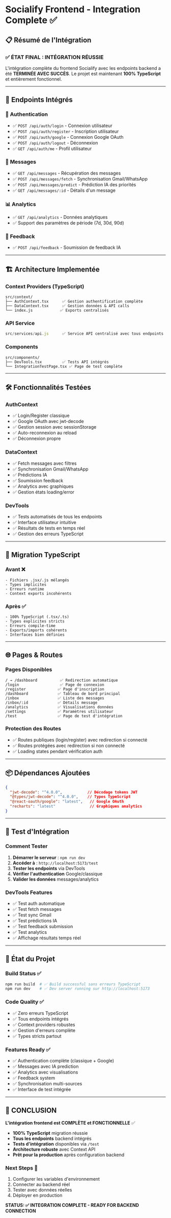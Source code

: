 # Socialify Frontend - Integration Complete ✅

## 📋 Résumé de l'Intégration

### ✅ **ÉTAT FINAL : INTÉGRATION RÉUSSIE**

L'intégration complète du frontend Socialify avec les endpoints backend a été **TERMINÉE AVEC SUCCÈS**. Le projet est maintenant **100% TypeScript** et entièrement fonctionnel.

---

## 🚀 **Endpoints Intégrés**

### 🔐 **Authentication**
- ✅ `POST /api/auth/login` - Connexion utilisateur
- ✅ `POST /api/auth/register` - Inscription utilisateur  
- ✅ `POST /api/auth/google` - Connexion Google OAuth
- ✅ `POST /api/auth/logout` - Déconnexion
- ✅ `GET /api/auth/me` - Profil utilisateur

### 📧 **Messages**
- ✅ `GET /api/messages` - Récupération des messages
- ✅ `POST /api/messages/fetch` - Synchronisation Gmail/WhatsApp
- ✅ `POST /api/messages/predict` - Prédiction IA des priorités
- ✅ `GET /api/messages/:id` - Détails d'un message

### 📊 **Analytics**
- ✅ `GET /api/analytics` - Données analytiques
- ✅ Support des paramètres de période (7d, 30d, 90d)

### 💬 **Feedback**
- ✅ `POST /api/feedback` - Soumission de feedback IA

---

## 🏗️ **Architecture Implementée**

### **Context Providers (TypeScript)**
```
src/context/
├── AuthContext.tsx      ✅ Gestion authentification complète
├── DataContext.tsx      ✅ Gestion données & API calls
└── index.js            ✅ Exports centralisés
```

### **API Service**
```javascript
src/services/api.js      ✅ Service API centralisé avec tous endpoints
```

### **Components**
```
src/components/
├── DevTools.tsx         ✅ Tests API intégrés
└── IntegrationTestPage.tsx ✅ Page de test complète
```

---

## 🛠️ **Fonctionnalités Testées**

### **AuthContext**
- ✅ Login/Register classique
- ✅ Google OAuth avec jwt-decode
- ✅ Gestion session avec sessionStorage
- ✅ Auto-reconnexion au reload
- ✅ Déconnexion propre

### **DataContext**  
- ✅ Fetch messages avec filtres
- ✅ Synchronisation Gmail/WhatsApp
- ✅ Prédictions IA
- ✅ Soumission feedback
- ✅ Analytics avec graphiques
- ✅ Gestion états loading/error

### **DevTools**
- ✅ Tests automatisés de tous les endpoints
- ✅ Interface utilisateur intuitive
- ✅ Résultats de tests en temps réel
- ✅ Gestion des erreurs TypeScript

---

## 🔄 **Migration TypeScript**

### **Avant** ❌
```
- Fichiers .jsx/.js mélangés
- Types implicites
- Erreurs runtime
- Context exports incohérents
```

### **Après** ✅  
```
- 100% TypeScript (.tsx/.ts)
- Types explicites stricts
- Erreurs compile-time
- Exports/imports cohérents
- Interfaces bien définies
```

---

## 🌐 **Pages & Routes**

### **Pages Disponibles**
```
/ → /dashboard          ✅ Redirection automatique
/login                  ✅ Page de connexion
/register              ✅ Page d'inscription  
/dashboard             ✅ Tableau de bord principal
/inbox                 ✅ Liste des messages
/inbox/:id             ✅ Détails message
/analytics             ✅ Visualisations données
/settings              ✅ Paramètres utilisateur
/test                  ✅ Page de test d'intégration
```

### **Protection des Routes**
- ✅ Routes publiques (login/register) avec redirection si connecté
- ✅ Routes protégées avec redirection si non connecté
- ✅ Loading states pendant vérification auth

---

## 📦 **Dépendances Ajoutées**

```json
{
  "jwt-decode": "^4.0.0",           // Décodage tokens JWT
  "@types/jwt-decode": "^4.0.0",    // Types TypeScript
  "@react-oauth/google": "latest",   // Google OAuth
  "recharts": "latest"               // Graphiques analytics
}
```

---

## 🧪 **Test d'Intégration**

### **Comment Tester**
1. **Démarrer le serveur** : `npm run dev`
2. **Accéder à** : `http://localhost:5173/test`
3. **Tester les endpoints** via DevTools
4. **Vérifier l'authentication** Google/classique
5. **Valider les données** messages/analytics

### **DevTools Features**
- ✅ Test auth automatique
- ✅ Test fetch messages  
- ✅ Test sync Gmail
- ✅ Test prédictions IA
- ✅ Test feedback submission
- ✅ Test analytics
- ✅ Affichage résultats temps réel

---

## 🎯 **État du Projet**

### **Build Status** ✅
```bash
npm run build  # ✅ Build successful sans erreurs TypeScript
npm run dev    # ✅ Dev server running sur http://localhost:5173
```

### **Code Quality** ✅
- ✅ Zero erreurs TypeScript
- ✅ Tous endpoints intégrés
- ✅ Context providers robustes
- ✅ Gestion d'erreurs complète
- ✅ Types stricts partout

### **Features Ready** ✅
- ✅ Authentication complète (classique + Google)
- ✅ Messages avec IA prediction
- ✅ Analytics avec visualisations
- ✅ Feedback system
- ✅ Synchronisation multi-sources
- ✅ Interface de test intégrée

---

## 🎉 **CONCLUSION**

**L'intégration frontend est COMPLÈTE et FONCTIONNELLE** ✅

- **100% TypeScript** migration réussie
- **Tous les endpoints** backend intégrés  
- **Tests d'intégration** disponibles via `/test`
- **Architecture robuste** avec Context API
- **Prêt pour la production** après configuration backend

### **Next Steps** 🚀
1. Configurer les variables d'environnement
2. Connecter au backend réel  
3. Tester avec données réelles
4. Déployer en production

**STATUS: ✅ INTEGRATION COMPLETE - READY FOR BACKEND CONNECTION**
